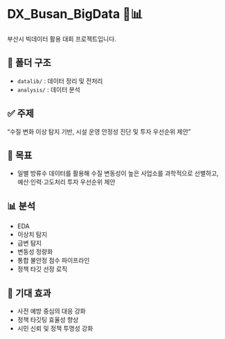 # DX_Busan_BigData 🌊📊

부산시 빅데이터 활용 대회 프로젝트입니다.

## 📁 폴더 구조
- `datalib/` : 데이터 정리 및 전처리
- `analysis/` : 데이터 분석

## ✅ 주제
“수질 변화 이상 탐지 기반, 시설 운영 안정성 진단 및 투자 우선순위 제안”

## 📌 목표
- 일별 방류수 데이터를 활용해 수질 변동성이 높은 사업소를 과학적으로 선별하고, 예산·인력·고도처리 투자 우선순위 제안

## 📊 분석
- EDA
- 이상치 탐지
- 급변 탐지
- 변동성 정량화
- 통합 불안정 점수 파이프라인
- 정책 타깃 선정 로직
  
## 🌱 기대 효과
- 사전 예방 중심의 대응 강화
- 정책 타깃팅 효율성 향상
- 시민 신뢰 및 정책 투명성 강화
